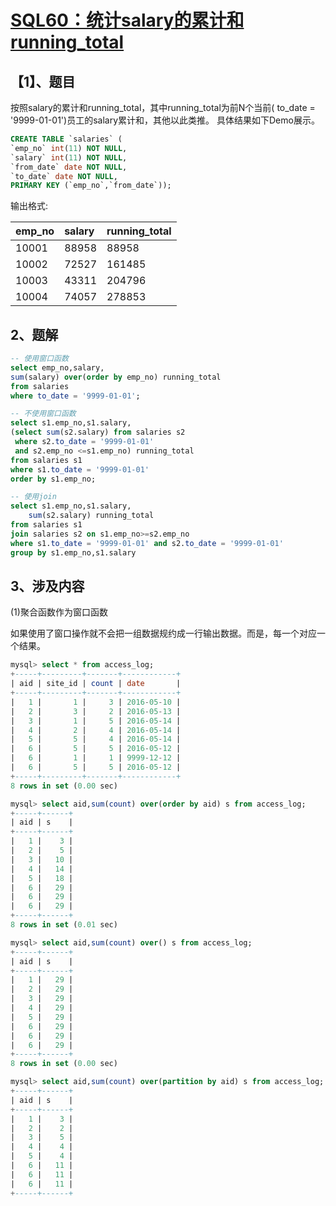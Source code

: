 # [SQL60：统计salary的累计和running_total](https://www.nowcoder.com/practice/58824cd644ea47d7b2b670c506a159a6?tpId=82&&tqId=29828&rp=1&ru=/ta/sql&qru=/ta/sql/question-ranking)

## 【1】、题目

按照salary的累计和running_total，其中running_total为前N个当前( to_date = '9999-01-01')员工的salary累计和，其他以此类推。 具体结果如下Demo展示。

```sql
CREATE TABLE `salaries` ( 
`emp_no` int(11) NOT NULL,
`salary` int(11) NOT NULL,
`from_date` date NOT NULL,
`to_date` date NOT NULL,
PRIMARY KEY (`emp_no`,`from_date`));
```

输出格式:

emp_no | salary | running_total
---|:---|:---
10001  | 88958	| 88958
10002  | 72527	| 161485
10003  | 43311	| 204796
10004  | 74057	| 278853

## 2、题解


```sql
-- 使用窗口函数
select emp_no,salary,
sum(salary) over(order by emp_no) running_total
from salaries
where to_date = '9999-01-01';

-- 不使用窗口函数
select s1.emp_no,s1.salary,
(select sum(s2.salary) from salaries s2 
 where s2.to_date = '9999-01-01' 
 and s2.emp_no <=s1.emp_no) running_total
from salaries s1
where s1.to_date = '9999-01-01'
order by s1.emp_no;

-- 使用join
select s1.emp_no,s1.salary,
    sum(s2.salary) running_total
from salaries s1
join salaries s2 on s1.emp_no>=s2.emp_no
where s1.to_date = '9999-01-01' and s2.to_date = '9999-01-01'
group by s1.emp_no,s1.salary
```

## 3、涉及内容

(1)聚合函数作为窗口函数

如果使用了窗口操作就不会把一组数据规约成一行输出数据。而是，每一个对应一个结果。

```sql
mysql> select * from access_log;
+-----+---------+-------+------------+
| aid | site_id | count | date       |
+-----+---------+-------+------------+
|   1 |       1 |     3 | 2016-05-10 |
|   2 |       3 |     2 | 2016-05-13 |
|   3 |       1 |     5 | 2016-05-14 |
|   4 |       2 |     4 | 2016-05-14 |
|   5 |       5 |     4 | 2016-05-14 |
|   6 |       5 |     5 | 2016-05-12 |
|   6 |       1 |     1 | 9999-12-12 |
|   6 |       5 |     5 | 2016-05-12 |
+-----+---------+-------+------------+
8 rows in set (0.00 sec)

mysql> select aid,sum(count) over(order by aid) s from access_log;
+-----+------+
| aid | s    |
+-----+------+
|   1 |    3 |
|   2 |    5 |
|   3 |   10 |
|   4 |   14 |
|   5 |   18 |
|   6 |   29 |
|   6 |   29 |
|   6 |   29 |
+-----+------+
8 rows in set (0.01 sec)

mysql> select aid,sum(count) over() s from access_log;            
+-----+------+
| aid | s    |
+-----+------+
|   1 |   29 |
|   2 |   29 |
|   3 |   29 |
|   4 |   29 |
|   5 |   29 |
|   6 |   29 |
|   6 |   29 |
|   6 |   29 |
+-----+------+
8 rows in set (0.00 sec)

mysql> select aid,sum(count) over(partition by aid) s from access_log;     
+-----+------+
| aid | s    |
+-----+------+
|   1 |    3 |
|   2 |    2 |
|   3 |    5 |
|   4 |    4 |
|   5 |    4 |
|   6 |   11 |
|   6 |   11 |
|   6 |   11 |
+-----+------+
```